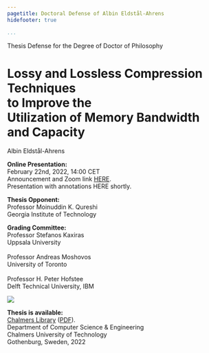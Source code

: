 ```yaml
---
pagetitle: Doctoral Defense of Albin Eldstål-Ahrens
hidefooter: true

...
```


<div class="thesis">

<p class="head">
  Thesis Defense for the Degree of Doctor of Philosophy
</p>

<h1>
Lossy and Lossless Compression Techniques<br />
to Improve the<br />
Utilization of Memory Bandwidth and Capacity
</h1>

<p class="author">
Albin Eldstål-Ahrens
</p>

<p>
<b>Online Presentation:</b><br />
February 22nd, 2022, 14:00 CET<br />
Announcement and Zoom link <a href="https://research.chalmers.se/en/publication/528343">HERE</a>.<br />
Presentation with annotations HERE shortly.
</p>

<p>
<b>Thesis Opponent:</b><br />
Professor Moinuddin K. Qureshi<br />
Georgia Institute of Technology
</p>

<p>
<b>Grading Committee:</b><br />
Professor Stefanos Kaxiras<br />
Uppsala University<br />
<br />
Professor Andreas Moshovos<br />
University of Toronto<br />
<br />
Professor H. Peter Hofstee<br />
Delft Technical University, IBM
</p>

<img src="../chalmers.png" />

<p>
<b>Thesis is available:</b><br />
<a href="https://research.chalmers.se/en/publication/528343">Chalmers Library</a>
(<a href="https://research.chalmers.se/publication/528343/file/528343_Fulltext.pdf">PDF</a>).<br />
Department of Computer Science & Engineering<br />
Chalmers University of Technology<br />
Gothenburg, Sweden, 2022
</p>

</div>
